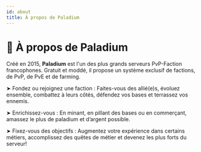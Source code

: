 ```yaml
---
id: about
title: À propos de Paladium
---
```


# 👋 À propos de Paladium

Créé en 2015, **Paladium** est l'un des plus grands serveurs PvP-Faction francophones. Gratuit et moddé, il propose un système exclusif de factions, de PvP, de PvE et de farming.

➤ Fondez ou rejoignez une faction</span> : Faites-vous des allié(e)s, évoluez ensemble, combattez à leurs côtés, défendez vos bases et terrassez vos ennemis.

➤ Enrichissez-vous</span> : En minant, en pillant des bases ou en commerçant, amassez le plus de paladium et d’argent possible.

➤ Fixez-vous des objectifs</span> : Augmentez votre expérience dans certains métiers, accomplissez des quêtes de métier et devenez les plus forts du serveur!

